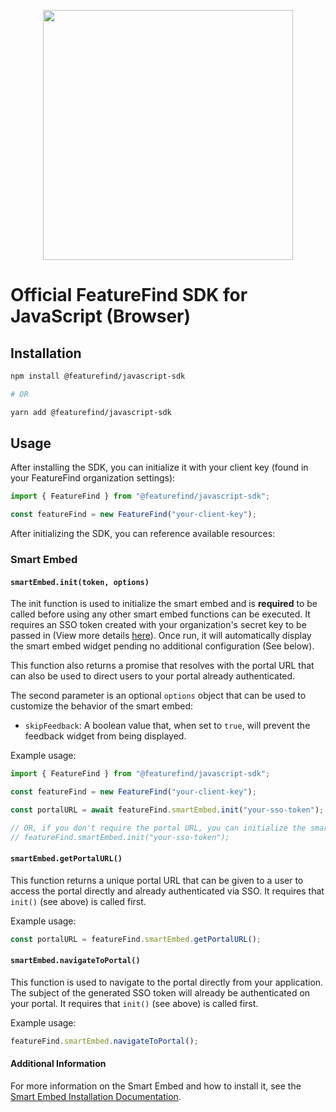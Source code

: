 <p align="center">
  <img src="https://featurefind-static.s3.amazonaws.com/logo-full-transparent.png" width="400" />
</p>

# Official FeatureFind SDK for JavaScript (Browser)

## Installation

```bash
npm install @featurefind/javascript-sdk

# OR

yarn add @featurefind/javascript-sdk
```

## Usage

After installing the SDK, you can initialize it with your client key (found in your FeatureFind organization settings):

```javascript
import { FeatureFind } from "@featurefind/javascript-sdk";

const featureFind = new FeatureFind("your-client-key");
```

After initializing the SDK, you can reference available resources:

### Smart Embed

#### `smartEmbed.init(token, options)`

The init function is used to initialize the smart embed and is **required** to be called before using any other smart embed functions can be executed. It requires an SSO token created with your organization's secret key to be passed in (View more details [here](https://help.featurefind.io/smart-embed/install/)). Once run, it will automatically display the smart embed widget pending no additional configuration (See below).

This function also returns a promise that resolves with the portal URL that can also be used to direct users to your portal already authenticated.

The second parameter is an optional `options` object that can be used to customize the behavior of the smart embed:

- `skipFeedback`: A boolean value that, when set to `true`, will prevent the feedback widget from being displayed.

Example usage:

```javascript
import { FeatureFind } from "@featurefind/javascript-sdk";

const featureFind = new FeatureFind("your-client-key");

const portalURL = await featureFind.smartEmbed.init("your-sso-token");

// OR, if you don't require the portal URL, you can initialize the smart embed without awaiting
// featureFind.smartEmbed.init("your-sso-token");
```

#### `smartEmbed.getPortalURL()`

This function returns a unique portal URL that can be given to a user to access the portal directly and already authenticated via SSO. It requires that `init()` (see above) is called first.

Example usage:

```javascript
const portalURL = featureFind.smartEmbed.getPortalURL();
```

#### `smartEmbed.navigateToPortal()`

This function is used to navigate to the portal directly from your application. The subject of the generated SSO token will already be authenticated on your portal. It requires that `init()` (see above) is called first.

Example usage:

```javascript
featureFind.smartEmbed.navigateToPortal();
```

#### Additional Information

For more information on the Smart Embed and how to install it, see the [Smart Embed Installation Documentation](https://help.featurefind.io/smart-embed/install/).
